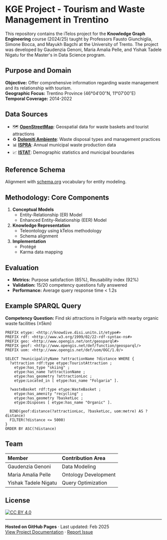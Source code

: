 
# KGE Project - Tourism and Waste Management in Trentino


This repository contains the iTelos project for the **Knowledge Graph Engineering** course (2024/25) taught by Professors Fausto Giunchiglia, Simone Bocca, and Mayukh Bagchi at the University of Trento. The project was developed by Gaudenzia Genoni, Maria Amalia Pelle, and Yishak Tadele Nigatu for the Master's in Data Science program.

## Purpose and Domain
**Objective:** Offer comprehensive information regarding waste management and its relationship with tourism.  
**Geographic Focus:** Trentino Province (46°04′00″N, 11°07′00″E)  
**Temporal Coverage:** 2014-2022  

## Data Sources
- 🗺️ [**OpenStreetMap**](https://www.openstreetmap.org/): Geospatial data for waste baskets and tourist attractions
- ♻️ [**Dolomiti Ambiente**](https://dolomitiambiente.it/it/): Waste disposal types and management practices
- 📊 [**ISPRA**](https://www.isprambiente.gov.it/it): Annual municipal waste production data
- 📈 [**ISTAT**](https://www.istat.it/): Demographic statistics and municipal boundaries

## Reference Schema
Alignment with [schema.org](https://schema.org) vocabulary for entity modeling.

## Methodology: Core Components
1. **Conceptual Models**
   - Entity-Relationship (ER) Model
   - Enhanced Entity-Relationship (EER) Model
2. **Knowledge Representation**
   - Teleontology using kTelos methodology
   - Schema alignment
3. **Implementation**
   - Protégé
   - Karma data mapping
  
## Evaluation
- **Metrics:** Purpose satisfaction (85%), Reusability index (92%)
- **Validation:** 15/20 competency questions fully answered
- **Performance:** Average query response time < 1.2s

## Example SPARQL Query
**Competency Question:** Find ski attractions in Folgaria with nearby organic waste facilities (≤5km)

```sparql
PREFIX etype: <http://knowdive.disi.unitn.it/etype#>
PREFIX rdf: <http://www.w3.org/1999/02/22-rdf-syntax-ns#>
PREFIX geo: <http://www.opengis.net/ont/geosparql#>
PREFIX geof: <http://www.opengis.net/def/function/geosparql/>
PREFIX uom: <http://www.opengis.net/def/uom/OGC/1.0/>

SELECT ?municipalityName ?attractionName ?distance WHERE {
  ?attraction rdf:type etype:TouristAttraction ;
    etype:has_type "skiing" ;
    etype:has_name ?attractionName ;
    etype:has_geometry ?attractionLoc ;
    etype:Located_in [ etype:has_name "Folgaria" ].
  
  ?wasteBasket rdf:type etype:WasteBasket ;
    etype:has_amenity "recycling" ;
    etype:has_geometry ?basketLoc ;
    etype:Disposes [ etype:has_name "Organic" ].
  
  BIND(geof:distance(?attractionLoc, ?basketLoc, uom:metre) AS ?distance)
  FILTER(?distance <= 5000)
}
ORDER BY ASC(?distance)
```

## Team

<!-- Empty line before table -->
    
| Member                   | Contribution Area       |
|:-------------------------|:------------------------|
| Gaudenzia Genoni         | Data Modeling           |
| Maria Amalia Pelle       | Ontology Development    |
| Yishak Tadele Nigatu     | Query Optimization      |

## License
[![CC BY 4.0](https://img.shields.io/badge/License-CC_BY_4.0-lightgrey.svg)](https://creativecommons.org/licenses/by/4.0/)

---

**Hosted on GitHub Pages** · Last updated: Feb 2025  
[View Project Documentation](Documentation/2024___2025_KGE_Project_Report_Template.pdf) · [Report Issue](https://github.com/pariamelle/KGE-Project-Tourism-Waste-Management-in-Trentino/issues)
